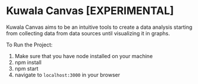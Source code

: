 # Kuwala Canvas [EXPERIMENTAL]

Kuwala Canvas aims to be an intuitive tools to create a data analysis starting from collecting data
from data sources until visualizing it in graphs.

To Run the Project:

1. Make sure that you have node installed on your machine
2. npm install
3. npm start
4. navigate to `localhost:3000` in your browser